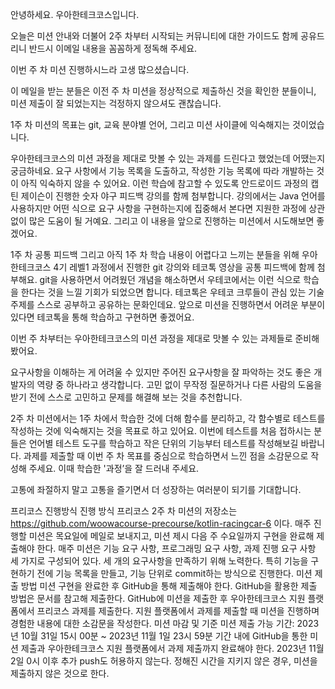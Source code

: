안녕하세요. 우아한테크코스입니다.

오늘은 미션 안내와 더불어 2주 차부터 시작되는 커뮤니티에 대한 가이드도 함께 공유드리니 반드시 이메일 내용을 꼼꼼하게 정독해 주세요.

이번 주 차 미션 진행하시느라 고생 많으셨습니다.

이 메일을 받는 분들은 이전 주 차 미션을 정상적으로 제출하신 것을 확인한 분들이니, 미션 제출이 잘 되었는지는 걱정하지 않으셔도 괜찮습니다.

1주 차 미션의 목표는 git, 교육 분야별 언어, 그리고 미션 사이클에 익숙해지는 것이었습니다.

우아한테크코스의 미션 과정을 제대로 맛볼 수 있는 과제를 드린다고 했었는데 어땠는지 궁금하네요. 요구 사항에서 기능 목록을 도출하고, 작성한 기능 목록에 따라 개발하는 것이 아직 익숙하지 않을 수 있어요. 이런 학습에 참고할 수 있도록 안드로이드 과정의 캡틴 제이슨이 진행한 숫자 야구 피드백 강의를 함께 첨부합니다. 강의에서는 Java 언어를 사용하지만 어떤 식으로 요구 사항을 구현하는지에 집중해서 본다면 지원한 과정에 상관없이 많은 도움이 될 거예요. 그리고 이 내용을 앞으로 진행하는 미션에서 시도해보면 좋겠어요.

1주 차 공통 피드백
그리고 아직 1주 차 학습 내용이 어렵다고 느끼는 분들을 위해 우아한테크코스 4기 레벨1 과정에서 진행한 git 강의와 테코톡 영상을 공통 피드백에 함께 첨부해요. git을 사용하면서 어려웠던 개념을 해소하면서 우테코에서는 이런 식으로 학습을 한다는 것을 느낄 기회가 되었으면 합니다. 테코톡은 우테코 크루들이 관심 있는 기술 주제를 스스로 공부하고 공유하는 문화인데요. 앞으로 미션을 진행하면서 어려운 부분이 있다면 테코톡을 통해 학습하고 구현하면 좋겠어요.

이번 주 차부터는 우아한테크코스의 미션 과정을 제대로 맛볼 수 있는 과제들로 준비해봤어요.

요구사항을 이해하는 게 어려울 수 있지만 주어진 요구사항을 잘 파악하는 것도 좋은 개발자의 역량 중 하나라고 생각합니다. 고민 없이 무작정 질문하거나 다른 사람의 도움을 받기 전에 스스로 고민하고 문제를 해결해 보는 것을 추천합니다.

2주 차 미션에서는 1주 차에서 학습한 것에 더해 함수를 분리하고, 각 함수별로 테스트를 작성하는 것에 익숙해지는 것을 목표로 하고 있어요. 이번에 테스트를 처음 접하시는 분들은 언어별 테스트 도구를 학습하고 작은 단위의 기능부터 테스트를 작성해보길 바랍니다. 과제를 제출할 때 이번 주 차 목표를 중심으로 학습하면서 느낀 점을 소감문으로 작성해 주세요. 이때 학습한 '과정’을 잘 드러내 주세요.

고통에 좌절하지 말고 고통을 즐기면서 더 성장하는 여러분이 되기를 기대합니다.

프리코스 진행방식
진행 방식
프리코스 2주 차 미션의 저장소는 https://github.com/woowacourse-precourse/kotlin-racingcar-6 이다.
매주 진행할 미션은 목요일에 메일로 보내지고, 미션 제시 다음 주 수요일까지 구현을 완료해 제출해야 한다.
매주 미션은 기능 요구 사항, 프로그래밍 요구 사항, 과제 진행 요구 사항 세 가지로 구성되어 있다.
세 개의 요구사항을 만족하기 위해 노력한다. 특히 기능을 구현하기 전에 기능 목록을 만들고, 기능 단위로 commit하는 방식으로 진행한다.
미션 제출 방법
미션 구현을 완료한 후 GitHub을 통해 제출해야 한다.
GitHub을 활용한 제출 방법은 문서를 참고해 제출한다.
GitHub에 미션을 제출한 후 우아한테크코스 지원 플랫폼에서 프리코스 과제를 제출한다.
지원 플랫폼에서 과제를 제출할 때 미션을 진행하며 경험한 내용에 대한 소감문을 작성한다.
미션 마감 및 기준
미션 제출 가능 기간: 2023년 10월 31일 15시 00분 ~ 2023년 11월 1일 23시 59분
기간 내에 GitHub을 통한 미션 제출과 우아한테크코스 지원 플랫폼에서 과제 제출까지 완료해야 한다.
2023년 11월 2일 0시 이후 추가 push도 허용하지 않는다.
정해진 시간을 지키지 않은 경우, 미션을 제출하지 않은 것으로 한다.